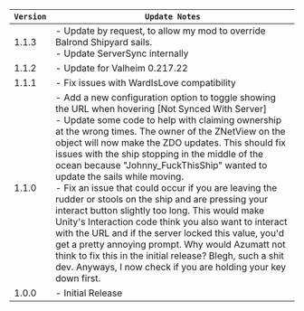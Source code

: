 | `Version` | `Update Notes`                                                                                                                                                                                                                                                                                                                                                                                                                                                                                                                                                                                                                                                                                                                                                                                                                                                             |
|-----------|----------------------------------------------------------------------------------------------------------------------------------------------------------------------------------------------------------------------------------------------------------------------------------------------------------------------------------------------------------------------------------------------------------------------------------------------------------------------------------------------------------------------------------------------------------------------------------------------------------------------------------------------------------------------------------------------------------------------------------------------------------------------------------------------------------------------------------------------------------------------------|
| 1.1.3     | - Update by request, to allow my mod to override Balrond Shipyard sails.<br/> - Update ServerSync internally                                                                                                                                                                                                                                                                                                                                                                                                                                                                                                                                                                                                                                                                                                                                                               |
| 1.1.2     | - Update for Valheim 0.217.22                                                                                                                                                                                                                                                                                                                                                                                                                                                                                                                                                                                                                                                                                                                                                                                                                                              |
| 1.1.1     | - Fix issues with WardIsLove compatibility                                                                                                                                                                                                                                                                                                                                                                                                                                                                                                                                                                                                                                                                                                                                                                                                                                 |
| 1.1.0     | - Add a new configuration option to toggle showing the URL when hovering [Not Synced With Server]<br/> - Update some code to help with claiming ownership at the wrong times. The owner of the ZNetView on the object will now make the ZDO updates. This should fix issues with the ship stopping in the middle of the ocean because "Johnny_FuckThisShip" wanted to update the sails while moving.<br/> - Fix an issue that could occur if you are leaving the rudder or stools on the ship and are pressing your interact button slightly too long. This would make Unity's Interaction code think you also want to interact with the URL and if the server locked this value, you'd get a pretty annoying prompt. Why would Azumatt not think to fix this in the initial release? Blegh, such a shit dev. Anyways, I now check if you are holding your key down first. |
| 1.0.0     | - Initial Release                                                                                                                                                                                                                                                                                                                                                                                                                                                                                                                                                                                                                                                                                                                                                                                                                                                          |